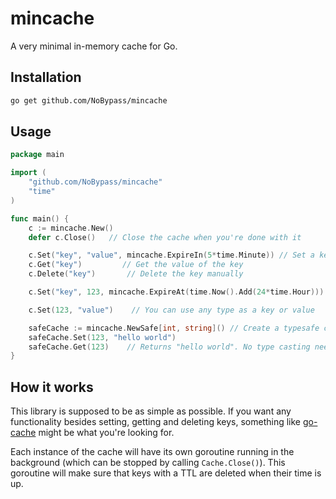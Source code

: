 # mincache

A very minimal in-memory cache for Go.

## Installation

```bash
go get github.com/NoBypass/mincache
```

## Usage

```go
package main

import (
	"github.com/NoBypass/mincache"
	"time"
)

func main() {
	c := mincache.New()
	defer c.Close()   // Close the cache when you're done with it

	c.Set("key", "value", mincache.ExpireIn(5*time.Minute)) // Set a key with a TTL of 5 minutes
	c.Get("key")         // Get the value of the key
	c.Delete("key")       // Delete the key manually

	c.Set("key", 123, mincache.ExpireAt(time.Now().Add(24*time.Hour))) // Overwrite the key with a new value and a new TTL

	c.Set(123, "value")    // You can use any type as a key or value

	safeCache := mincache.NewSafe[int, string]() // Create a typesafe cache
	safeCache.Set(123, "hello world")
	safeCache.Get(123)    // Returns "hello world". No type casting needed
}
```

## How it works

This library is supposed to be as simple as possible. If you want any functionality besides setting, getting and
deleting keys, something like [go-cache](https://github.com/patrickmn/go-cache) might be what you're looking for.

Each instance of the cache will have its own goroutine running in the background (which can be stopped by calling
`Cache.Close()`). This goroutine will make sure that keys with a TTL are deleted when their time is up.